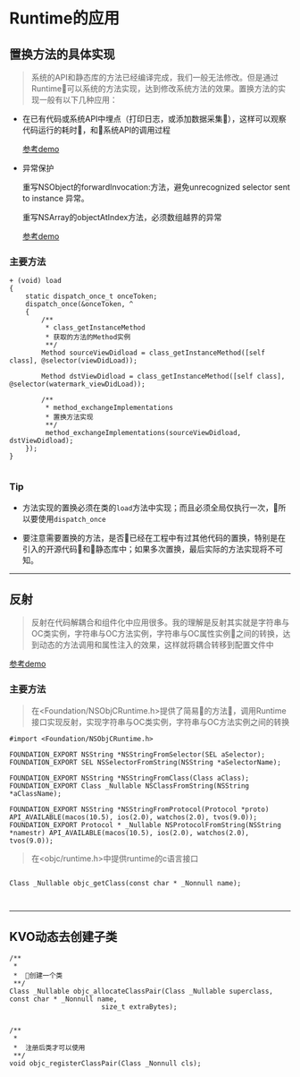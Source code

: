 # Runtime的应用

## 置换方法的具体实现

> 系统的API和静态库的方法已经编译完成，我们一般无法修改。但是通过Runtime可以系统的方法实现，达到修改系统方法的效果。置换方法的实现一般有以下几种应用：

- 在已有代码或系统API中埋点（打印日志，或添加数据采集），这样可以观察代码运行的耗时，和系统API的调用过程

  [参考demo][1]

- 异常保护

  重写NSObject的forwardInvocation:方法，避免unrecognized selector sent to instance 异常。

  重写NSArray的objectAtIndex方法，必须数组越界的异常

  [参考demo][2]

### 主要方法

```
+ (void) load
{
    static dispatch_once_t onceToken;
    dispatch_once(&onceToken, ^
    {
        /**
         * class_getInstanceMethod
         * 获取的方法的Method实例
         **/
        Method sourceViewDidload = class_getInstanceMethod([self class], @selector(viewDidLoad));

        Method dstViewDidload = class_getInstanceMethod([self class], @selector(watermark_viewDidLoad));

        /**
         * method_exchangeImplementations
         * 置换方法实现
         **/
         method_exchangeImplementations(sourceViewDidload, dstViewDidload);
    });
}


```

### Tip

- 方法实现的置换必须在类的`load`方法中实现；而且必须全局仅执行一次，所以要使用`dispatch_once`

- 要注意需要置换的方法，是否已经在工程中有过其他代码的置换，特别是在引入的开源代码和静态库中；如果多次置换，最后实际的方法实现将不可知。

----

## 反射

> 反射在代码解耦合和组件化中应用很多。我的理解是反射其实就是字符串与OC类实例，字符串与OC方法实例，字符串与OC属性实例之间的转换，达到动态的方法调用和属性注入的效果，这样就将耦合转移到配置文件中

[参考demo][3]

### 主要方法

> 在<Foundation/NSObjCRuntime.h>提供了简易的方法，调用Runtime接口实现反射，实现字符串与OC类实例，字符串与OC方法实例之间的转换

```
#import <Foundation/NSObjCRuntime.h>

FOUNDATION_EXPORT NSString *NSStringFromSelector(SEL aSelector);
FOUNDATION_EXPORT SEL NSSelectorFromString(NSString *aSelectorName);

FOUNDATION_EXPORT NSString *NSStringFromClass(Class aClass);
FOUNDATION_EXPORT Class _Nullable NSClassFromString(NSString *aClassName);

FOUNDATION_EXPORT NSString *NSStringFromProtocol(Protocol *proto) API_AVAILABLE(macos(10.5), ios(2.0), watchos(2.0), tvos(9.0));
FOUNDATION_EXPORT Protocol * _Nullable NSProtocolFromString(NSString *namestr) API_AVAILABLE(macos(10.5), ios(2.0), watchos(2.0), tvos(9.0));

```

> 在<objc/runtime.h>中提供runtime的c语言接口

```

Class _Nullable objc_getClass(const char * _Nonnull name);



```

----

## KVO动态去创建子类

```
/**
 *
 *  创建一个类
 **/
Class _Nullable objc_allocateClassPair(Class _Nullable superclass, const char * _Nonnull name, 
                       size_t extraBytes);


/**
 *
 *  注册后类才可以使用
 **/
void objc_registerClassPair(Class _Nonnull cls);
                    

```








[1]: Demo/SwizzedMethod/TestApp
[2]: Demo/SwizzedMethod/Crash
[3]: Demo/反射/ZMPermissionManager